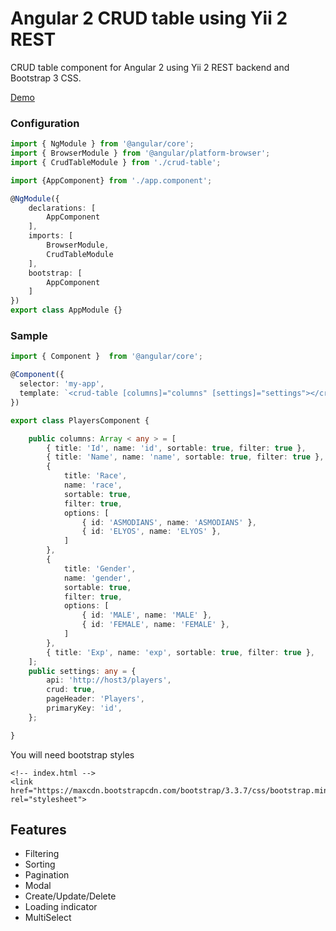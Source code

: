# Angular 2 CRUD table using Yii 2 REST

CRUD table component for Angular 2 using Yii 2 REST backend and Bootstrap 3 CSS.

<a target="_blank" href="https://mazdik.github.io/ng2-crud-table/">Demo</a>

### Configuration
```typescript
import { NgModule } from '@angular/core';
import { BrowserModule } from '@angular/platform-browser';
import { CrudTableModule } from './crud-table';

import {AppComponent} from './app.component';

@NgModule({
    declarations: [
        AppComponent
    ],
    imports: [
        BrowserModule,
        CrudTableModule
    ],
    bootstrap: [
        AppComponent
    ]
})
export class AppModule {}
```

### Sample
```typescript
import { Component }  from '@angular/core';

@Component({
  selector: 'my-app',
  template: `<crud-table [columns]="columns" [settings]="settings"></crud-table>`
})

export class PlayersComponent {

    public columns: Array < any > = [
        { title: 'Id', name: 'id', sortable: true, filter: true },
        { title: 'Name', name: 'name', sortable: true, filter: true }, 
        {
            title: 'Race',
            name: 'race',
            sortable: true,
            filter: true,
            options: [
                { id: 'ASMODIANS', name: 'ASMODIANS' },
                { id: 'ELYOS', name: 'ELYOS' },
            ]
        }, 
        {
            title: 'Gender',
            name: 'gender',
            sortable: true,
            filter: true,
            options: [
                { id: 'MALE', name: 'MALE' },
                { id: 'FEMALE', name: 'FEMALE' },
            ]
        },
        { title: 'Exp', name: 'exp', sortable: true, filter: true },
    ];
    public settings: any = {
        api: 'http://host3/players',
        crud: true,
        pageHeader: 'Players',
        primaryKey: 'id',
    };

}
```

You will need bootstrap styles

```
<!-- index.html -->
<link href="https://maxcdn.bootstrapcdn.com/bootstrap/3.3.7/css/bootstrap.min.css" rel="stylesheet">
```

## Features
* Filtering
* Sorting
* Pagination
* Modal
* Create/Update/Delete
* Loading indicator
* MultiSelect
